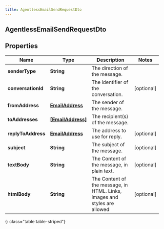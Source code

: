 ```yaml
---
title: AgentlessEmailSendRequestDto
---
```

## AgentlessEmailSendRequestDto

## Properties

|Name | Type | Description | Notes|
|------------ | ------------- | ------------- | -------------|
| **senderType** | **String** | The direction of the message. | |
| **conversationId** | **String** | The identifier of the conversation. | [optional] |
| **fromAddress** | [**EmailAddress**](EmailAddress.html) | The sender of the message. | |
| **toAddresses** | [**[EmailAddress]**](EmailAddress.html) | The recipient(s) of the message. | |
| **replyToAddress** | [**EmailAddress**](EmailAddress.html) | The address to use for reply. | [optional] |
| **subject** | **String** | The subject of the message. | [optional] |
| **textBody** | **String** | The Content of the message, in plain text. | [optional] |
| **htmlBody** | **String** | The Content of the message, in HTML. Links, images and styles are allowed | [optional] |
{: class="table table-striped"}


